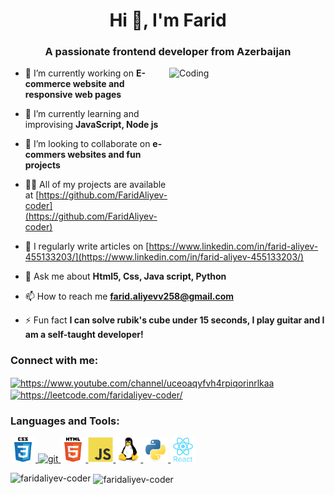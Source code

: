 <h1 align="center">Hi 👋, I'm Farid</h1>
<h3 align="center">A passionate frontend developer from Azerbaijan</h3>
<img align="right" alt="Coding" width="250" height="250"src="https://i.pinimg.com/originals/06/60/ef/0660efe82fa3da42ed56eef013171835.gif">

- 🔭 I’m currently working on **E-commerce website and responsive web pages**

- 🌱 I’m currently learning and improvising **JavaScript, Node js**

- 👯 I’m looking to collaborate on **e-commers websites and fun projects**

- 👨‍💻 All of my projects are available at [https://github.com/FaridAliyev-coder](https://github.com/FaridAliyev-coder)

- 📝 I regularly write articles on [https://www.linkedin.com/in/farid-aliyev-455133203/](https://www.linkedin.com/in/farid-aliyev-455133203/)

- 💬 Ask me about **Html5, Css, Java script, Python**

- 📫 How to reach me **farid.aliyevv258@gmail.com**

- ⚡ Fun fact **I can solve rubik's cube under 15 seconds, I play guitar and I am a self-taught developer!**

<h3 align="left">Connect with me:</h3>
<p align="left">
<a href="https://www.youtube.com/c/https://www.youtube.com/channel/uceoaqyfvh4rpiqorinrlkaa" target="blank"><img align="center" src="https://raw.githubusercontent.com/rahuldkjain/github-profile-readme-generator/master/src/images/icons/Social/youtube.svg" alt="https://www.youtube.com/channel/uceoaqyfvh4rpiqorinrlkaa" height="30" width="40" /></a>
<a href="https://leetcode.com/FaridAliyev-coder/" target="blank"><img align="center" src="https://raw.githubusercontent.com/rahuldkjain/github-profile-readme-generator/master/src/images/icons/Social/leet-code.svg" alt="https://leetcode.com/faridaliyev-coder/" height="30" width="40" /></a>
</p>

<h3 align="left">Languages and Tools:</h3>
<p align="left"> <a href="https://www.w3schools.com/css/" target="_blank" rel="noreferrer"> <img src="https://raw.githubusercontent.com/devicons/devicon/master/icons/css3/css3-original-wordmark.svg" alt="css3" width="40" height="40"/> </a> <a href="https://git-scm.com/" target="_blank" rel="noreferrer"> <img src="https://www.vectorlogo.zone/logos/git-scm/git-scm-icon.svg" alt="git" width="40" height="40"/> </a> <a href="https://www.w3.org/html/" target="_blank" rel="noreferrer"> <img src="https://raw.githubusercontent.com/devicons/devicon/master/icons/html5/html5-original-wordmark.svg" alt="html5" width="40" height="40"/> </a> <a href="https://developer.mozilla.org/en-US/docs/Web/JavaScript" target="_blank" rel="noreferrer"> <img src="https://raw.githubusercontent.com/devicons/devicon/master/icons/javascript/javascript-original.svg" alt="javascript" width="40" height="40"/> </a> <a href="https://www.linux.org/" target="_blank" rel="noreferrer"> <img src="https://raw.githubusercontent.com/devicons/devicon/master/icons/linux/linux-original.svg" alt="linux" width="40" height="40"/> </a> <a href="https://www.python.org" target="_blank" rel="noreferrer"> <img src="https://raw.githubusercontent.com/devicons/devicon/master/icons/python/python-original.svg" alt="python" width="40" height="40"/> </a> <a href="https://reactjs.org/" target="_blank" rel="noreferrer"> <img src="https://raw.githubusercontent.com/devicons/devicon/master/icons/react/react-original-wordmark.svg" alt="react" width="40" height="40"/> </a> </p>

<p><img align="left" src="https://github-readme-stats.vercel.app/api/top-langs?username=faridaliyev-dev&show_icons=true&locale=en&layout=compact" alt="faridaliyev-coder" /></p>

<p>&nbsp;<img align="center" src="https://github-readme-stats.vercel.app/api?username=faridaliyev-dev&show_icons=true&locale=en" alt="faridaliyev-coder" /></p>
